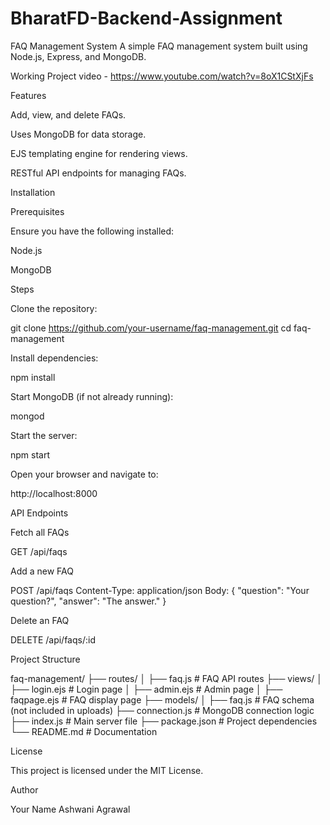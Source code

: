# BharatFD-Backend-Assignment
FAQ Management System
A simple FAQ management system built using Node.js, Express, and MongoDB.

Working Project video  - https://www.youtube.com/watch?v=8oX1CStXjFs

Features

Add, view, and delete FAQs.

Uses MongoDB for data storage.

EJS templating engine for rendering views.

RESTful API endpoints for managing FAQs.

Installation

Prerequisites

Ensure you have the following installed:

Node.js

MongoDB

Steps

Clone the repository:

git clone https://github.com/your-username/faq-management.git
cd faq-management

Install dependencies:

npm install

Start MongoDB (if not already running):

mongod

Start the server:

npm start

Open your browser and navigate to:

http://localhost:8000

API Endpoints

Fetch all FAQs

GET /api/faqs

Add a new FAQ

POST /api/faqs
Content-Type: application/json
Body:
{
  "question": "Your question?",
  "answer": "The answer."
}

Delete an FAQ

DELETE /api/faqs/:id

Project Structure

faq-management/
├── routes/
│   ├── faq.js         # FAQ API routes
├── views/
│   ├── login.ejs      # Login page
│   ├── admin.ejs      # Admin page
│   ├── faqpage.ejs    # FAQ display page
├── models/
│   ├── faq.js         # FAQ schema (not included in uploads)
├── connection.js      # MongoDB connection logic
├── index.js           # Main server file
├── package.json       # Project dependencies
└── README.md          # Documentation

License

This project is licensed under the MIT License.

Author

Your Name
Ashwani Agrawal

